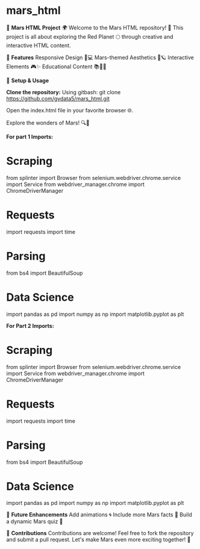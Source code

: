 # mars_html
🌌 **Mars HTML Project**  🌍
Welcome to the Mars HTML repository! 🚀 This project is all about exploring the Red Planet 🌕 through creative and interactive HTML content.

🌟 **Features**
Responsive Design 📱💻
Mars-themed Aesthetics 🔴🪐
Interactive Elements 🎮✨
Educational Content 📚👨‍🚀

🔧 **Setup & Usage**

**Clone the repository:**
Using gitbash: 
git clone https://github.com/gydata5/mars_html.git

Open the index.html file in your favorite browser 🌐.

Explore the wonders of Mars! 🔍🌌

**For part 1 Imports:** 
# Scraping
from splinter import Browser
from selenium.webdriver.chrome.service import Service
from webdriver_manager.chrome import ChromeDriverManager
# Requests
import requests
import time
# Parsing
from bs4 import BeautifulSoup
# Data Science
import pandas as pd
import numpy as np
import matplotlib.pyplot as plt

**For Part 2 Imports:** 
# Scraping
from splinter import Browser
from selenium.webdriver.chrome.service import Service
from webdriver_manager.chrome import ChromeDriverManager
# Requests
import requests
import time
# Parsing
from bs4 import BeautifulSoup
# Data Science
import pandas as pd
import numpy as np
import matplotlib.pyplot as plt

🚀 **Future Enhancements**
Add animations 🌀
Include more Mars facts 🔭
Build a dynamic Mars quiz 🤔

🤝 **Contributions**
Contributions are welcome! Feel free to fork the repository and submit a pull request. Let's make Mars even more exciting together! 🤩
